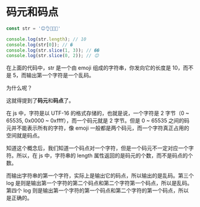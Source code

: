 # 码元和码点

```js
const str = '😊👌🙌🤣🥱'

console.log(str.length); // 10
console.log(str[0]); // �
console.log(str.slice(1, 3)); // ��
console.log(str.slice(0, 2)); // 😊
```

在上面的代码中，str 是一个由 emoji 组成的字符串，你发向它的长度是 10，而不是 5，而输出第一个字符是一个乱码。

为什么呢？

这就得提到了**码元**和**码点**了。

在 js 中，字符是以 UTF-16 的格式存储的，也就是说，一个字符是 2 字节（0 ~  65535, 0x0000 ~ 0xffff），而一个码元就是 2 字节。但是 0 ~  65535 之间的码元并不能表示所有的字符，像 emoji 一般都是两个码元，而一个字符真正占用的空间就是码点。

知道这个概念后，我们知道一个码点对一个字符，但是一个码元不一定对应一个字符。所以，在 js 中，字符串的 length 属性返回的是码元的个数，而不是码点的个数。

而输出字符串的第一个字符，实际上是输出它的码点，所以输出的是乱码。第三个 log 是则是输出第一个字符的第二个码点和第二个字符第一个码点，所以是乱码。第四个 log 则是输出第一个字符的第一个码点和第二个字符的第一个码点，所以是正确的。

